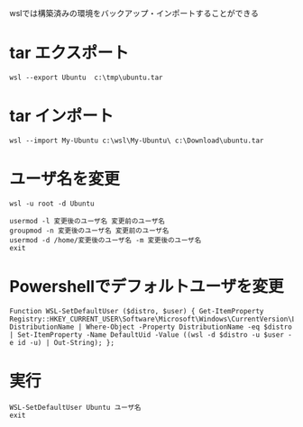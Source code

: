 wslでは構築済みの環境をバックアップ・インポートすることができる

# tar エクスポート
```
wsl --export Ubuntu  c:\tmp\ubuntu.tar
```
# tar インポート
```
wsl --import My-Ubuntu c:\wsl\My-Ubuntu\ c:\Download\ubuntu.tar
```
# ユーザ名を変更
```
wsl -u root -d Ubuntu
```
```
usermod -l 変更後のユーザ名 変更前のユーザ名
groupmod -n 変更後のユーザ名 変更前のユーザ名
usermod -d /home/変更後のユーザ名 -m 変更後のユーザ名
exit
```

# Powershellでデフォルトユーザを変更
```
Function WSL-SetDefaultUser ($distro, $user) { Get-ItemProperty Registry::HKEY_CURRENT_USER\Software\Microsoft\Windows\CurrentVersion\Lxss\*\ DistributionName | Where-Object -Property DistributionName -eq $distro | Set-ItemProperty -Name DefaultUid -Value ((wsl -d $distro -u $user -e id -u) | Out-String); };
```
# 実行
```
WSL-SetDefaultUser Ubuntu ユーザ名
exit
```
